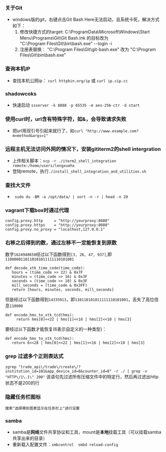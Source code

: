 ### 关于Git
* windows版的git，右键点击Git Bash Here无法启动，且系统卡死，解决方式如下：
  1. 修改快捷方式的target: C:\ProgramData\Microsoft\Windows\Start Menu\Programs\Git\Git Bash.lnk  的目标改为  
  "C:\Program Files\Git\bin\bash.exe" --login -i
  2. 注册表替换： "C:\Program Files\Git\git-bash.exe"  改为  "C:\Program Files\Git\bin\bash.exe"
  
 ### 查询本机IP 
 * 查找本机公网ip： `curl httpbin.org/ip` 或  `curl ip.cip.cc`
 
 ### shadowcoks 
 * 快速启动 `ssserver -k 8888 -p 65535 -m aes-256-ctr -d start`
 
 ### 使用curl时，url含有特殊字符，如&，会导致请求失败
 * 把url用双引号引起来就行了，如`curl "http://www.example.com?m=method&args=1"`
 
 ### 远程主机无法访问外网的情况下，安装gititerm2的shell intergration
 *  上传相关脚本：`scp -r ./iterm2_shell_integration  remote:/home/users/lengxuehx`
 *  登陆remote，执行`./install_shell_integration_and_utilities.sh`
 
 ### 查找大文件
 * ` sudo du -BM -a /opt/data/ | sort -n -r | head -n 20`
 
 
 ### vagrant下载box时通过代理
 ```
config.proxy.http     = "http://yourproxy:8080"
config.proxy.https    = "http://yourproxy:8080"
config.proxy.no_proxy = "localhost,127.0.0.1"
```
 
 ### 右移之后得到的数，通过左移不一定能恢复到原数
 数字`1624948650`经过以下函数得到`[3, 26, 47, 937]`,即`1100000110110101011111110101001`
 ```
def decode_xtk_time_code(time_code):
    hours = (time_code >> 22) & 0x7F
    minutes = (time_code >> 16) & 0x3F
    seconds = (time_code >> 10) & 0x3F
    mill_seconds = (time_code & 0x3FF)
    return [hours, minutes, seconds, mill_seconds]
```
但是经过以下函数得到`14335913`，即`110110101011111110101001`，丢失了高位信息`110000`
```
def encode_hms_to_xtk_tcd(hms):
     return hms[0]<<22 | hms[1]<<16 | hms[2]<<10 | hms[3]
```
 要经过以下函数才能恢复(6表示自定义的一种类型)：
 ```
def encode_hms_to_xtk_tcd(hms):
    return 6<<28 | hms[0]<<22 | hms[1]<<16 | hms[2]<<10 | hms[3]
```

### grep 过滤多个正则表达式
```zgrep "trade_api\/trade\/create\/?institution_id=101&app_device_id=8&counter_id=8" -r ./ | grep -v "HTTP\/1\.1\" 200"```
该语句先过滤所有压缩文件中的特定行，然后再过滤出http状态不是200的行


###  隐藏任务栏图标
```搜索"选择哪些图表显示在任务栏上"进行设置```

### samba
* samba是**网络**文件共享协议和工具，mount是**本地**挂载工具（可以挂载samba共享出来的目录）
* 重新载入配置文件：```smbcontrol  smbd reload-config```